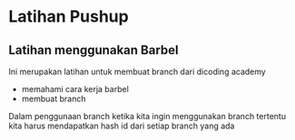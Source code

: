 # Latihan Pushup
## Latihan menggunakan Barbel

Ini merupakan latihan untuk membuat branch dari dicoding academy
- memahami cara kerja barbel
- membuat branch 

Dalam penggunaan branch ketika kita ingin menggunakan branch tertentu kita harus mendapatkan hash id dari setiap branch yang ada
